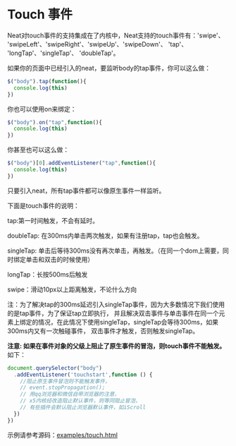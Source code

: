 # Touch 事件

Neat对touch事件的支持集成在了内核中，Neat支持的touch事件有：'swipe'、 'swipeLeft'、'swipeRight'、'swipeUp'、'swipeDown'、 'tap'、 'longTap'、'singleTap'、 'doubleTap'。

如果你的页面中已经引入的neat，要监听body的tap事件，你可以这么做：

```javascript
$("body").tap(function(){
  console.log(this)
})
```

你也可以使用on来绑定：

```javascript
$("body").on("tap",function(){
  console.log(this)
})
```

你甚至也可以这么做：

```javascript
$("body")[0].addEventListener("tap",function(){
  console.log(this)
})
```

只要引入neat，所有tap事件都可以像原生事件一样监听。

下面是touch事件的说明：

tap:第一时间触发，不会有延时。

doubleTap: 在300ms内单击两次触发，如果有注册tap，tap也会触发。

singleTap: 单击后等待300ms没有再次单击，再触发。（在同一个dom上需要，同时绑定单击和双击的时候使用）

longTap：长按500ms后触发 

swipe：滑动10px以上距离触发，不论什么方向 

注：为了解决tap的300ms延迟引入singleTap事件，因为大多数情况下我们使用的是tap事件，为了保证tap立即执行， 并且解决双击事件与单击事件在同一个元素上绑定的情况，在此情况下使用singleTap，singleTap会等待300ms，如果300ms内又有一次触碰事件， 双击事件才触发，否则触发singleTap。 

**注意: 如果在事件对象的父级上阻止了原生事件的冒泡，则touch事件不能触发。** 如下：

```javascript
document.querySelector("body")
  .addEventListener('touchstart',function () {
  	//阻止原生事件冒泡则不能触发事件，
    // event.stopPropagation();
    // 用qq浏览器和微信自带浏览器的注意，
    // x5内核经改造阻止默认事件，则等同阻止冒泡，
    // 有些插件会默认阻止浏览器默认事件，如iScroll
  })
})
```

示例请参考源码：[examples/touch.html](https://github.com/wendux/Neat/examples/touch.html)

